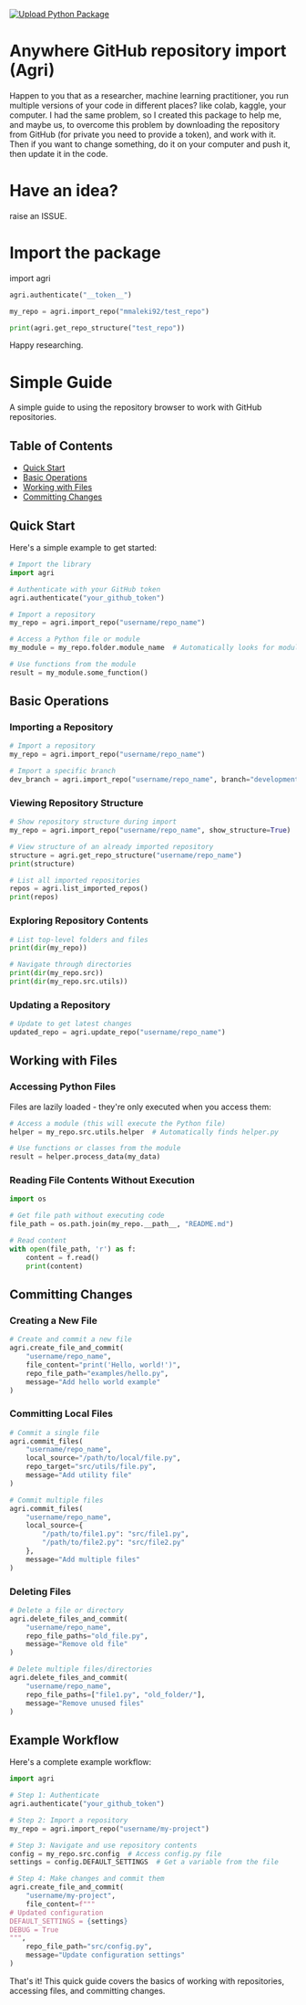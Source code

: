 [![Upload Python Package](https://github.com/mmaleki92/agri/actions/workflows/python-publish.yml/badge.svg)](https://github.com/mmaleki92/agri/actions/workflows/python-publish.yml)

# Anywhere GitHub repository import (Agri)

Happen to you that as a researcher, machine learning practitioner, you run multiple versions of your code in different places? like colab, kaggle, your computer. I had the same problem, so I created this package to help me, and maybe us, to overcome this problem by downloading the repository from GitHub (for private you need to provide a token), and work with it. Then if you want to change something, do it on your computer and push it, then update it in the code.

# Have an idea?
raise an ISSUE.

# Import the package
import agri


```python
agri.authenticate("__token__")

my_repo = agri.import_repo("mmaleki92/test_repo")

print(agri.get_repo_structure("test_repo"))

```
Happy researching.
# Simple Guide

A simple guide to using the repository browser to work with GitHub repositories.

## Table of Contents
- [Quick Start](#quick-start)
- [Basic Operations](#basic-operations)
- [Working with Files](#working-with-files)
- [Committing Changes](#committing-changes)

## Quick Start

Here's a simple example to get started:

```python
# Import the library
import agri

# Authenticate with your GitHub token
agri.authenticate("your_github_token")

# Import a repository
my_repo = agri.import_repo("username/repo_name")

# Access a Python file or module
my_module = my_repo.folder.module_name  # Automatically looks for module_name.py

# Use functions from the module
result = my_module.some_function()
```

## Basic Operations

### Importing a Repository

```python
# Import a repository
my_repo = agri.import_repo("username/repo_name")

# Import a specific branch
dev_branch = agri.import_repo("username/repo_name", branch="development")
```

### Viewing Repository Structure

```python
# Show repository structure during import
my_repo = agri.import_repo("username/repo_name", show_structure=True)

# View structure of an already imported repository
structure = agri.get_repo_structure("username/repo_name")
print(structure)

# List all imported repositories
repos = agri.list_imported_repos()
print(repos)
```

### Exploring Repository Contents

```python
# List top-level folders and files
print(dir(my_repo))

# Navigate through directories
print(dir(my_repo.src))
print(dir(my_repo.src.utils))
```

### Updating a Repository

```python
# Update to get latest changes
updated_repo = agri.update_repo("username/repo_name")
```

## Working with Files

### Accessing Python Files

Files are lazily loaded - they're only executed when you access them:

```python
# Access a module (this will execute the Python file)
helper = my_repo.src.utils.helper  # Automatically finds helper.py

# Use functions or classes from the module
result = helper.process_data(my_data)
```

### Reading File Contents Without Execution

```python
import os

# Get file path without executing code
file_path = os.path.join(my_repo.__path__, "README.md")

# Read content
with open(file_path, 'r') as f:
    content = f.read()
    print(content)
```

## Committing Changes

### Creating a New File

```python
# Create and commit a new file
agri.create_file_and_commit(
    "username/repo_name",
    file_content="print('Hello, world!')",
    repo_file_path="examples/hello.py",
    message="Add hello world example"
)
```

### Committing Local Files

```python
# Commit a single file
agri.commit_files(
    "username/repo_name",
    local_source="/path/to/local/file.py",
    repo_target="src/utils/file.py",
    message="Add utility file"
)

# Commit multiple files
agri.commit_files(
    "username/repo_name",
    local_source={
        "/path/to/file1.py": "src/file1.py",
        "/path/to/file2.py": "src/file2.py"
    },
    message="Add multiple files"
)
```

### Deleting Files

```python
# Delete a file or directory
agri.delete_files_and_commit(
    "username/repo_name",
    repo_file_paths="old_file.py",
    message="Remove old file"
)

# Delete multiple files/directories
agri.delete_files_and_commit(
    "username/repo_name",
    repo_file_paths=["file1.py", "old_folder/"],
    message="Remove unused files"
)
```

## Example Workflow

Here's a complete example workflow:

```python
import agri

# Step 1: Authenticate
agri.authenticate("your_github_token")

# Step 2: Import a repository
my_repo = agri.import_repo("username/my-project")

# Step 3: Navigate and use repository contents
config = my_repo.src.config  # Access config.py file
settings = config.DEFAULT_SETTINGS  # Get a variable from the file

# Step 4: Make changes and commit them
agri.create_file_and_commit(
    "username/my-project",
    file_content=f"""
# Updated configuration
DEFAULT_SETTINGS = {settings}
DEBUG = True
""",
    repo_file_path="src/config.py",
    message="Update configuration settings"
)
```

That's it! This quick guide covers the basics of working with repositories, accessing files, and committing changes.